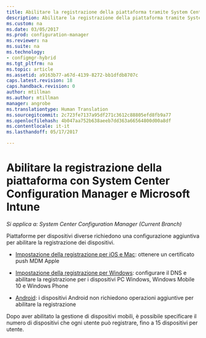 ```yaml
---
title: Abilitare la registrazione della piattaforma tramite System Center Configuration Manager | Microsoft Docs
description: Abilitare la registrazione della piattaforma tramite System Center Configuration Manager e Microsoft Intune.
ms.custom: na
ms.date: 03/05/2017
ms.prod: configuration-manager
ms.reviewer: na
ms.suite: na
ms.technology:
- configmgr-hybrid
ms.tgt_pltfrm: na
ms.topic: article
ms.assetid: a9163b77-a67d-4139-8272-bb1dfdb8707c
caps.latest.revision: 18
caps.handback.revision: 0
author: mtillman
ms.author: mtillman
manager: angrobe
ms.translationtype: Human Translation
ms.sourcegitcommit: 2c723fe7137a95df271c3612c88805efd8fb9a77
ms.openlocfilehash: 4b047aa752b638aeeb7dd363a66564800d00a8df
ms.contentlocale: it-it
ms.lasthandoff: 05/17/2017

---
```

# <a name="enable-platform-enrollment-with-system-center-configuration-manager-and-microsoft-intune"></a>Abilitare la registrazione della piattaforma con System Center Configuration Manager e Microsoft Intune

*Si applica a: System Center Configuration Manager (Current Branch)*

Piattaforme per dispositivi diverse richiedono una configurazione aggiuntiva per abilitare la registrazione dei dispositivi.
  - [Impostazione della registrazione per iOS e Mac](enroll-hybrid-ios-mac.md): ottenere un certificato push MDM Apple

  - [Impostazione della registrazione per Windows](enroll-hybrid-windows.md): configurare il DNS e abilitare la registrazione per i dispositivi PC Windows, Windows Mobile 10 e Windows Phone

  - [Android](enroll-hybrid-android.md): i dispositivi Android non richiedono operazioni aggiuntive per abilitare la registrazione

Dopo aver abilitato la gestione di dispositivi mobili, è possibile specificare il numero di dispositivi che ogni utente può registrare, fino a 15 dispositivi per utente.

